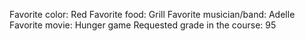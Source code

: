 Favorite color: Red 
Favorite food: Grill
Favorite musician/band: Adelle
Favorite movie: Hunger game
Requested grade in the course: 95
